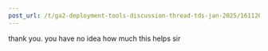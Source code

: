 ```yaml
---
post_url: /t/ga2-deployment-tools-discussion-thread-tds-jan-2025/161120/91
---
```

thank you. you have no idea how much this helps sir